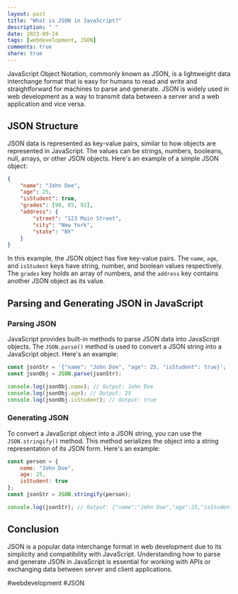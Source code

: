 ```yaml
---
layout: post
title: "What is JSON in JavaScript?"
description: " "
date: 2023-09-24
tags: [webdevelopment, JSON]
comments: true
share: true
---
```


JavaScript Object Notation, commonly known as JSON, is a lightweight data interchange format that is easy for humans to read and write and straightforward for machines to parse and generate. JSON is widely used in web development as a way to transmit data between a server and a web application and vice versa.

## JSON Structure
JSON data is represented as key-value pairs, similar to how objects are represented in JavaScript. The values can be strings, numbers, booleans, null, arrays, or other JSON objects. Here's an example of a simple JSON object:

```json
{
    "name": "John Doe",
    "age": 25,
    "isStudent": true,
    "grades": [90, 85, 92],
    "address": {
        "street": "123 Main Street",
        "city": "New York",
        "state": "NY"
    }
}
```

In this example, the JSON object has five key-value pairs. The `name`, `age`, and `isStudent` keys have string, number, and boolean values respectively. The `grades` key holds an array of numbers, and the `address` key contains another JSON object as its value.

## Parsing and Generating JSON in JavaScript

### Parsing JSON
JavaScript provides built-in methods to parse JSON data into JavaScript objects. The `JSON.parse()` method is used to convert a JSON string into a JavaScript object. Here's an example:

```javascript
const jsonStr = '{"name": "John Doe", "age": 25, "isStudent": true}';
const jsonObj = JSON.parse(jsonStr);

console.log(jsonObj.name); // Output: John Doe
console.log(jsonObj.age); // Output: 25
console.log(jsonObj.isStudent); // Output: true
```

### Generating JSON
To convert a JavaScript object into a JSON string, you can use the `JSON.stringify()` method. This method serializes the object into a string representation of its JSON form. Here's an example:

```javascript
const person = {
    name: "John Doe",
    age: 25,
    isStudent: true
};
const jsonStr = JSON.stringify(person);

console.log(jsonStr); // Output: {"name":"John Doe","age":25,"isStudent":true}
```

## Conclusion
JSON is a popular data interchange format in web development due to its simplicity and compatibility with JavaScript. Understanding how to parse and generate JSON in JavaScript is essential for working with APIs or exchanging data between server and client applications.

#webdevelopment #JSON